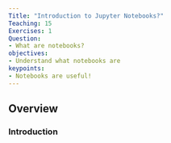 ```yaml
---
Title: "Introduction to Jupyter Notebooks?"
Teaching: 15
Exercises: 1
Question:
- What are notebooks?
objectives:
- Understand what notebooks are
keypoints:
- Notebooks are useful!
---
```


## Overview

### Introduction
